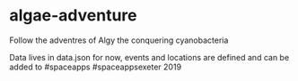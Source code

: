 # algae-adventure
Follow the adventres of Algy the conquering cyanobacteria

Data lives in data.json for now, events and locations are defined and can be added to
#spaceapps #spaceappsexeter 2019
